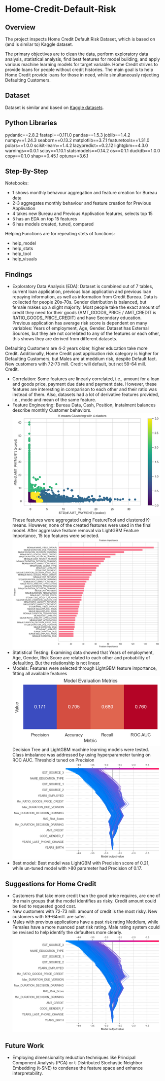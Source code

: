 # Home-Credit-Default-Risk
## Overview
The project inspects Home Credit Default Risk Dataset, which is based on (and is similar to) Kaggle dataset. 

The primary objectives are to clean the data, perform exploratory data analysis, statistical analysis, find best features for model building, and apply various machine learning models for target variable. Home Credit strives to provide loans for people without credit histories. The main goal is to help Home Credit provide loans for those in need, while simultaneously rejecting Defaulting Customers.

## Dataset
Dataset is similar and based on [Kaggle datasets](https://storage.googleapis.com/341-home-credit-default/home-credit-default-risk.zip).

## Python Libraries
pydantic==2.8.2
fastapi==0.111.0
pandas==1.5.3
joblib==1.4.2
numpy==1.24.3
seaborn==0.13.2
matplotlib==3.7.1
featuretools==1.31.0
polars==1.0.0
scikit-learn==1.4.2
lazypredict==0.2.12
lightgbm==4.3.0
warnings==0.0.1
scipy==1.10.1
statsmodels==0.14.2
os==0.1.1
duckdb==1.0.0
copy==0.1.0
shap==0.45.1
optuna==3.6.1

## Step-By-Step
Notebooks:
* 1 shows monthly behavour aggregation and feature creation for Bureau data
* 2-3 aggregates monthly behaviour and feature creation for Previous Applivation
* 4 takes new Bureau and Previous Applivation features, selects top 15
* 5 has an EDA on top 15 features
* 6 has models created, tuned, compared

Helping Functions are for repeating stets of functions:
* help_model
* help_stats
* help_tool
* help_visuals

## Findings

* Exploratory Data Analysis (EDA): Dataset is combined out of 7 tables, current loan application, previous loan application and previous loan repaying information, as well as information from Credit Bureau. Data is collected for people 20s-70s. Gender distribution is balanced, but female makes up a slight majority. Most people take the exact amount of credit they need for their goods (AMT_GOODS_PRICE / AMT_CREDIT is RATIO_GOODS_PRICE_CREDIT) and have Secondary education. Previous application has average risk score is dependent on many variables: Years of employment, Age, Gender. Dataset has External Sources, but they are not correlated to any of the features or each other, this shows they are derived from different datasets. 

Defaulting Customers are 4-2 years older, higher education take more Credit. Additionally, Home Credit past application risk category is higher for Defaulting Customers, but Males are at meddium risk, despite Default fact. New customers with 72-73 mill. Credit will default, but not 59-64 mill. Credit.
* Correlation: Some features are linearly correlated, i.e., amount for a loan and goods price, payment due date and payment date. However, these features are interesting in comparison to each other and their ratio was instead of them. Also, datasets had a lot of derivative features provided, i.e., mode and mean of the same feature.
* Feature Engineering: Bureau Data, Cash, Position, Instalment balances describe monthly Customer behaviors. 
![alt text](image-5.png)
These features were aggregated using FeatureTool and clustered K-means. However, none of the created features were used in the final model. After aggressive feature removal via LightGBM Feature Importance, 15 top features were selected.
![alt text](image-4.png)
* Statistical Testing:  Examining data showed that Years of employment, Age, Gender, Risk Score are related to each other and probability of defaulting. But the relationship is not linear.
* Models: Features were selected through LightGBM feature importance, fitting all available features
![alt text](image-3.png)
Decision Tree and LightGBM machine learning models were tested. Class imbalance was addressed by using hyperparameter tuning on ROC AUC. Threshold tuned on Precision
![alt text](image-2.png)
* Best model: Best model was LightGBM with Precision score of 0.21, while un-tuned model with >80 parameter had Precision of 0.17.

## Suggestions for Home Credit 
* Customers that take more credit than the good price requires, are one of the main groups that the model identifies as risky. Credit amount could be tied to requested good cost.
* New customers with 72-73 mill. amount of credit is the most risky. New customers with 59-64mill. are safer.
* Males with previous applications have a past risk rating Meddium, while Females have a more nuanced past risk rating. Male rating system could be revised to help identify the defaulters more clearly.
![alt text](image-1.png)

## Future Work

- Employing dimensionality reduction techniques like Principal Component Analysis (PCA) or t-Distributed Stochastic Neighbor Embedding (t-SNE) to condense the feature space and enhance interpretability.
